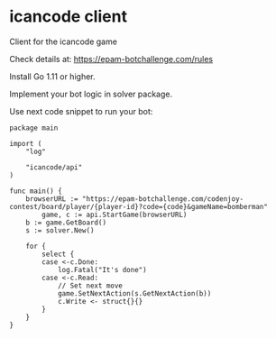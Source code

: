 # icancode client
Client for the icancode game

Check details at: https://epam-botchallenge.com/rules

Install Go 1.11 or higher.

Implement your bot logic in solver package.

Use next code snippet to run your bot:
```
package main

import (
	"log"

	"icancode/api"
)

func main() {
	browserURL := "https://epam-botchallenge.com/codenjoy-contest/board/player/{player-id}?code={code}&gameName=bomberman"
        game, c := api.StartGame(browserURL)
	b := game.GetBoard()
	s := solver.New()

	for {
		select {
		case <-c.Done:
			log.Fatal("It's done")
		case <-c.Read:
			// Set next move
			game.SetNextAction(s.GetNextAction(b))
			c.Write <- struct{}{}
		}
	}
}

```
